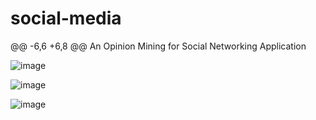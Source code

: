 # social-media
@@ -6,6 +6,8 @@ An Opinion Mining for Social Networking Application
<br>

![image](https://user-images.githubusercontent.com/80947144/168744947-c4107bcb-5c2d-4590-a372-ef4afbfeb6d1.png)

![image](https://user-images.githubusercontent.com/80947144/168744978-91f6d8c1-c9ac-4ba8-8839-2c3cfbdae76f.png)

![image](https://user-images.githubusercontent.com/80947144/168745006-9d7375ac-aee4-4a64-b93a-1446ee07a32a.png)

